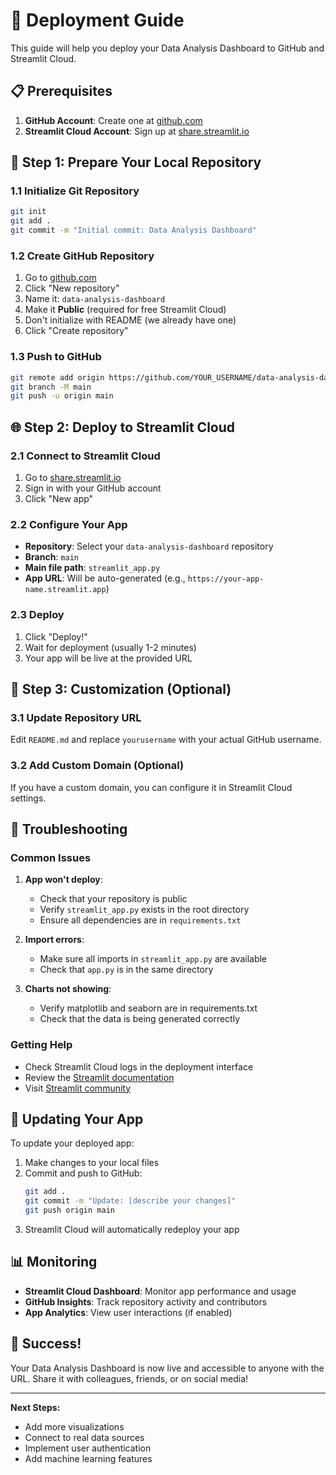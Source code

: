 # 🚀 Deployment Guide

This guide will help you deploy your Data Analysis Dashboard to GitHub and Streamlit Cloud.

## 📋 Prerequisites

1. **GitHub Account**: Create one at [github.com](https://github.com)
2. **Streamlit Cloud Account**: Sign up at [share.streamlit.io](https://share.streamlit.io)

## 🔧 Step 1: Prepare Your Local Repository

### 1.1 Initialize Git Repository
```bash
git init
git add .
git commit -m "Initial commit: Data Analysis Dashboard"
```

### 1.2 Create GitHub Repository
1. Go to [github.com](https://github.com)
2. Click "New repository"
3. Name it: `data-analysis-dashboard`
4. Make it **Public** (required for free Streamlit Cloud)
5. Don't initialize with README (we already have one)
6. Click "Create repository"

### 1.3 Push to GitHub
```bash
git remote add origin https://github.com/YOUR_USERNAME/data-analysis-dashboard.git
git branch -M main
git push -u origin main
```

## 🌐 Step 2: Deploy to Streamlit Cloud

### 2.1 Connect to Streamlit Cloud
1. Go to [share.streamlit.io](https://share.streamlit.io)
2. Sign in with your GitHub account
3. Click "New app"

### 2.2 Configure Your App
- **Repository**: Select your `data-analysis-dashboard` repository
- **Branch**: `main`
- **Main file path**: `streamlit_app.py`
- **App URL**: Will be auto-generated (e.g., `https://your-app-name.streamlit.app`)

### 2.3 Deploy
1. Click "Deploy!"
2. Wait for deployment (usually 1-2 minutes)
3. Your app will be live at the provided URL

## 🔧 Step 3: Customization (Optional)

### 3.1 Update Repository URL
Edit `README.md` and replace `yourusername` with your actual GitHub username.

### 3.2 Add Custom Domain (Optional)
If you have a custom domain, you can configure it in Streamlit Cloud settings.

## 🐛 Troubleshooting

### Common Issues

1. **App won't deploy**:
   - Check that your repository is public
   - Verify `streamlit_app.py` exists in the root directory
   - Ensure all dependencies are in `requirements.txt`

2. **Import errors**:
   - Make sure all imports in `streamlit_app.py` are available
   - Check that `app.py` is in the same directory

3. **Charts not showing**:
   - Verify matplotlib and seaborn are in requirements.txt
   - Check that the data is being generated correctly

### Getting Help
- Check Streamlit Cloud logs in the deployment interface
- Review the [Streamlit documentation](https://docs.streamlit.io)
- Visit [Streamlit community](https://discuss.streamlit.io)

## 🔄 Updating Your App

To update your deployed app:

1. Make changes to your local files
2. Commit and push to GitHub:
   ```bash
   git add .
   git commit -m "Update: [describe your changes]"
   git push origin main
   ```
3. Streamlit Cloud will automatically redeploy your app

## 📊 Monitoring

- **Streamlit Cloud Dashboard**: Monitor app performance and usage
- **GitHub Insights**: Track repository activity and contributors
- **App Analytics**: View user interactions (if enabled)

## 🎉 Success!

Your Data Analysis Dashboard is now live and accessible to anyone with the URL. Share it with colleagues, friends, or on social media!

---

**Next Steps:**
- Add more visualizations
- Connect to real data sources
- Implement user authentication
- Add machine learning features 